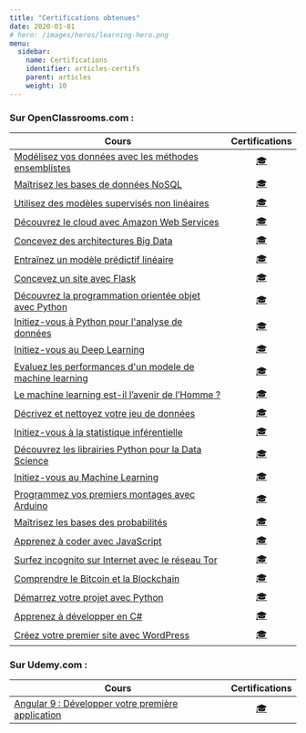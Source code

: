 ```yaml
---
title: "Certifications obtenues"
date: 2020-01-01
# hero: /images/heros/learning-hero.png
menu:
  sidebar:
    name: Certifications
    identifier: articles-certifs
    parent: articles
    weight: 10
---
```


### Sur OpenClassrooms.com :

| Cours | Certifications |
|-------|:--------------:|
|[Modélisez vos données avec les méthodes ensemblistes](https://openclassrooms.com/fr/courses/4470521/) | <a href="https://openclassrooms.com/fr/course-certificates/7043169903" class="btn btn-outline-info" target="_blank"><span>🎓</span></a> | 
| [Maîtrisez les bases de données NoSQL](https://openclassrooms.com/fr/courses/4470521/) | <a href="https://openclassrooms.com/fr/course-certificates/2107640965" class="btn btn-outline-info" target="_blank"><span>🎓</span></a> |
| [Utilisez des modèles supervisés non linéaires](https://openclassrooms.com/fr/courses/4470406/) | <a href="https://openclassrooms.com/fr/course-certificates/7560437877" class="btn btn-outline-info" target="_blank"><span>🎓</span></a> |
| [Découvrez le cloud avec Amazon Web Services](https://openclassrooms.com/fr/courses/4810836/) | <a href="https://openclassrooms.com/fr/course-certificates/9075698488" class="btn btn-outline-info" target="_blank"><span>🎓</span></a> |
| [Concevez des architectures Big Data](https://openclassrooms.com/fr/courses/4467491/) | <a href="https://openclassrooms.com/fr/course-certificates/8473315465" class="btn btn-outline-info" target="_blank"><span>🎓</span></a> |
| [Entraînez un modèle prédictif linéaire](https://openclassrooms.com/fr/courses/4444646/) | <a href="https://openclassrooms.com/fr/course-certificates/5101708056" class="btn btn-outline-info" target="_blank"><span>🎓</span></a> |
| [Concevez un site avec Flask](https://openclassrooms.com/fr/courses/4425066/) | <a href="https://openclassrooms.com/fr/course-certificates/9474283040" class="btn btn-outline-info" target="_blank"><span>🎓</span></a> |
| [Découvrez la programmation orientée objet avec Python](https://openclassrooms.com/fr/courses/4302126/) | <a href="https://openclassrooms.com/fr/course-certificates/4155517556" class="btn btn-outline-info" target="_blank"><span>🎓</span></a> |
| [Initiez-vous à Python pour l'analyse de données](https://openclassrooms.com/fr/courses/6204541/) | <a href="https://openclassrooms.com/fr/course-certificates/1679878163" class="btn btn-outline-info" target="_blank"><span>🎓</span></a> |
| [Initiez-vous au Deep Learning](https://openclassrooms.com/fr/courses/5801891/) | <a href="https://openclassrooms.com/fr/course-certificates/1044317341" class="btn btn-outline-info" target="_blank"><span>🎓</span></a> |
| [Evaluez les performances d'un modele de machine learning](https://openclassrooms.com/fr/courses/4297211/) | <a href="https://openclassrooms.com/fr/course-certificates/6585817025" class="btn btn-outline-info" target="_blank"><span>🎓</span></a> |
| [Le machine learning est-il l’avenir de l’Homme ?](https://openclassrooms.com/fr/courses/3656141/) | <a href="https://openclassrooms.com/fr/course-certificates/3479736577" class="btn btn-outline-info" target="_blank"><span>🎓</span></a> |
| [Décrivez et nettoyez votre jeu de données](https://openclassrooms.com/fr/courses/4525266/) | <a href="https://openclassrooms.com/fr/course-certificates/5035331406" class="btn btn-outline-info" target="_blank"><span>🎓</span></a> |
| [Initiez-vous à la statistique inférentielle](https://openclassrooms.com/fr/courses/4525306/) | <a href="https://openclassrooms.com/fr/course-certificates/8645215679" class="btn btn-outline-info" target="_blank"><span>🎓</span></a> |
| [Découvrez les librairies Python pour la Data Science](https://openclassrooms.com/fr/courses/4452741/) | <a href="https://openclassrooms.com/fr/course-certificates/4342635896" class="btn btn-outline-info" target="_blank"><span>🎓</span></a> |
| [Initiez-vous au Machine Learning](https://openclassrooms.com/fr/courses/4011851/) | <a href="https://openclassrooms.com/fr/course-certificates/7138000990" class="btn btn-outline-info" target="_blank"><span>🎓</span></a> |
| [Programmez vos premiers montages avec Arduino](https://openclassrooms.com/fr/courses/2778161/) | <a href="https://openclassrooms.com/fr/course-certificates/6391392045" class="btn btn-outline-info" target="_blank"><span>🎓</span></a> |
| [Maîtrisez les bases des probabilités](https://openclassrooms.com/fr/courses/4525296/) | <a href="https://openclassrooms.com/fr/course-certificates/7841029612" class="btn btn-outline-info" target="_blank"><span>🎓</span></a> |
| [Apprenez à coder avec JavaScript](https://openclassrooms.com/fr/courses/2984401/) | <a href="https://openclassrooms.com/fr/course-certificates/2497502442" class="btn btn-outline-info" target="_blank"><span>🎓</span></a> |
| [Surfez incognito sur Internet avec le réseau Tor](https://openclassrooms.com/fr/courses/2939276/) | <a href="https://openclassrooms.com/fr/course-certificates/4370917164" class="btn btn-outline-info" target="_blank"><span>🎓</span></a> |
| [Comprendre le Bitcoin et la Blockchain](https://openclassrooms.com/fr/courses/3925766/) | <a href="https://openclassrooms.com/fr/course-certificates/6669562199" class="btn btn-outline-info" target="_blank"><span>🎓</span></a> |
| [Démarrez votre projet avec Python](https://openclassrooms.com/fr/courses/4262331/) | <a href="https://openclassrooms.com/fr/course-certificates/3728925958" class="btn btn-outline-info" target="_blank"><span>🎓</span></a> |
| [Apprenez à développer en C#](https://openclassrooms.com/fr/courses/1526901/) | <a href="https://openclassrooms.com/fr/course-certificates/1179733221" class="btn btn-outline-info" target="_blank"><span>🎓</span></a>|
| [Créez votre premier site avec WordPress](https://openclassrooms.com/fr/courses/2622436/) | <a href="https://openclassrooms.com/fr/course-certificates/5427990416" class="btn btn-outline-info" target="_blank"><span>🎓</span></a> |

### Sur Udemy.com : 

| Cours | Certifications |
| ----- | :------------: |
| [Angular 9 : Développer votre première application](https://www.udemy.com/course/angular-developper-tutoriel-application-typescript/) | <a href="https://www.udemy.com/certificate/UC-b4f582fd-6b3f-4eed-b341-de9ed2d8db2b/" class="btn btn-outline-info" target="_blank"><span>🎓</span></a> |


